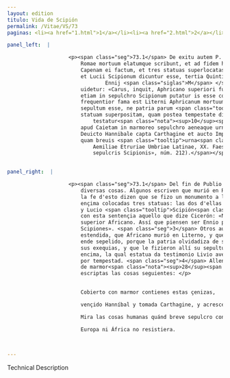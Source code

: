 ```yaml
---
layout: edition
titulo: Vida de Scipión
permalink: /Vitae/VS/73
paginas: <li><a href="1.html">1</a></li><li><a href="2.html">2</a></li><li><a href="3.html">3</a></li><li><a href="4.html">4</a></li><li><a href="5.html">5</a></li><li><a href="6.html">6</a></li><li><a href="7.html">7</a></li><li><a href="8.html">8</a></li><li><a href="9.html">9</a></li><li><a href="10.html">10</a></li><li><a href="11.html">11</a></li><li><a href="12.html">12</a></li><li><a href="13.html">13</a></li><li><a href="14.html">14</a></li><li><a href="15.html">15</a></li><li><a href="16.html">16</a></li><li><a href="17.html">17</a></li><li><a href="18.html">18</a></li><li><a href="19.html">19</a></li><li><a href="20.html">20</a></li><li><a href="21.html">21</a></li><li><a href="22.html">22</a></li><li><a href="23.html">23</a></li><li><a href="24.html">24</a></li><li><a href="25.html">25</a></li><li><a href="26.html">26</a></li><li><a href="27.html">27</a></li><li><a href="28.html">28</a></li><li><a href="29.html">29</a></li><li><a href="30.html">30</a></li><li><a href="31.html">31</a></li><li><a href="32.html">32</a></li><li><a href="33.html">33</a></li><li><a href="34.html">34</a></li><li><a href="35.html">35</a></li><li><a href="36.html">36</a></li><li><a href="37.html">37</a></li><li><a href="38.html">38</a></li><li><a href="39.html">39</a></li><li><a href="40.html">40</a></li><li><a href="41.html">41</a></li><li><a href="42.html">42</a></li><li><a href="43.html">43</a></li><li><a href="44.html">44</a></li><li><a href="45.html">45</a></li><li><a href="46.html">46</a></li><li><a href="47.html">47</a></li><li><a href="48.html">48</a></li><li><a href="49.html">49</a></li><li><a href="50.html">50</a></li><li><a href="51.html">51</a></li><li><a href="52.html">52</a></li><li><a href="53.html">53</a></li><li><a href="54.html">54</a></li><li><a href="55.html">55</a></li><li><a href="56.html">56</a></li><li><a href="57.html">57</a></li><li><a href="58.html">58</a></li><li><a href="59.html">59</a></li><li><a href="60.html">60</a></li><li><a href="61.html">61</a></li><li><a href="62.html">62</a></li><li><a href="63.html">63</a></li><li><a href="64.html">64</a></li><li><a href="65.html">65</a></li><li><a href="66.html">66</a></li><li><a href="67.html">67</a></li><li><a href="68.html">68</a></li><li><a href="69.html">69</a></li><li><a href="70.html">70</a></li><li><a href="71.html">71</a></li><li><a href="72.html">72</a></li><li><a href="73.html">73</a></li><li><a href="74.html">74</a></li>

panel_left:  |

                    <p><span class="seg">73.1</span> De exitu autem P. Scipionis uaria scriptores tradidere. Alii
                        Romae mortuum elatumque scribunt, et ad fidem huius rei monumentum ad portam
                        Capenam ei factum, et tres statuas superlocatas ferunt, quarum duae Publii
                        et Lucii Scipionum dicuntur esse, tertia Quinti <span class="tooltip">Ennii<span class="tooltiptext"><span class="corr">Emilij</span> 
                                Ennij <span class="siglas">M</span> </span></span> poetae. <span class="seg">2</span> Huic sententiae illud Ciceronis conuenire
                        uidetur: «Carus, inquit, Aphricano superiori fuit noster Ennius. Itaque
                        etiam in sepulchro Scipionum putatur is esse constitutus»<span class="nota"><sup>9</sup><span class="texto_nota">Cicerón, Arch. XXII.</span></span>. <span class="seg">3</span> Alii auctores sunt et
                        frequentior fama est Literni Aphricanum mortuum, ibique ex sua institutione
                        sepultum esse, ne patria parum <span class="tooltip">memor<span class="tooltiptext">immemor <span class="siglas">U</span> </span></span> beneficiorum suum funus celebraret, monumentumque ei factum ac
                        statuam superpositam, quam postea tempestate disiectam Liuius se uidisse
                            testatur<span class="nota"><sup>10</sup><span class="texto_nota">Livio XXXVIII, 56.</span></span>. <span class="seg">4</span> Praeterea
                        apud Caietam in marmoreo sepulchro aeneaque urna haec inscripta reperiuntur:
                        Deuicto Hannibale capta Carthagine et aucto Imperio hos cineres marmore <span class="tooltip">tectus<span class="tooltiptext">tectos <span class="siglas">E F M N P R S r</span> tectus <span class="siglas">W</span> </span></span> habes Cui non Europa non obstitit Aphrica quondam Respice res hominum
                        quam breuis <span class="tooltip">urna<span class="tooltiptext">urua <span class="siglas">G v</span> </span></span> premit<span class="nota"><sup>11</sup><span class="texto_nota">Corpus Inscriptiorum Latinarum: Inscriptiones
                            Aemiliae Etruriae Umbriae Latinae, XX. Faesulae, p. 28 («Epigramma in
                            sepulcris Scipionis», núm. 212).</span></span>. </p>
                

panel_right:  |

                    <p><span class="seg">73.1</span> Del fin de Publio Scipión escriveron los historiadores
                        diversas cosas. Algunos escriven que murió en Roma y ende sepultado, y para
                        la fe d'esto dizen que se fizo un monumento a la puerta Capena y que estavan
                        ençima colocadas tres statuas: las dos d'ellas dizían que fuessen de Publio
                        y Lucio <span class="tooltip">Scipión<span class="tooltiptext">Scipiona  </span></span>, y la terçera de Quinto Ennio poeta. <span class="seg">2</span> Pareçe conformarse
                        con esta sentençia aquello que dize Cicerón: «Nuestro Ennio fue amado del
                        superior Africano. Assí que piensen ser Ennio puesto en el sepulcro de los
                        Scipiones». <span class="seg">3</span> Otros auctores hay, y esta es la fama más
                        estendida, que Africano murió en Literno, y que segund su determinaçión fue
                        ende sepelido, porque la patria olvidadiza de sus benefiçios no çelebrasse
                        sus exequias, y que le fizieron allí su sepultura con una estatua puesta
                        encima, la qual estatua da testimonio Livio aver él visto después derribada
                        por tempestad. <span class="seg">4</span> Allende d'esto, çerca de Gayeta, en un sepulcro
                        de marmor<span class="nota"><sup>28</sup><span class="texto_nota">P. omite el lat. aenea urna.</span></span> se fallan
                        escriptas las cosas seguientes: </p>

                    
                        Cobierto con marmor contienes estas çenizas, 

                        vençido Hanníbal y tomada Carthagine, y acrescentado el imperio. 

                        Mira las cosas humanas quánd breve sepulcro contiene al que ya 

                        Europa ni África no resistiera. 
                    
                

---
```


Technical Description 